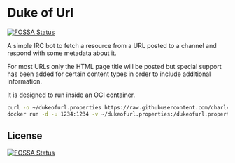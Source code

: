 # Duke of Url
[![FOSSA Status](https://app.fossa.io/api/projects/git%2Bgithub.com%2Fcharlvanniekerk%2Fdukeofurl.svg?type=shield)](https://app.fossa.io/projects/git%2Bgithub.com%2Fcharlvanniekerk%2Fdukeofurl?ref=badge_shield)


A simple IRC bot to fetch a resource from a URL posted to a channel and respond with some metadata about it.

For most URLs only the HTML page title will be posted but special support has been added for certain content types in order to include additional information.

It is designed to run inside an OCI container.

```bash
curl -o ~/dukeofurl.properties https://raw.githubusercontent.com/charlvanniekerk/dukeofurl/master/example.properties
docker run -d -u 1234:1234 -v ~/dukeofurl.properties:/dukeofurl.properties:ro --restart=unless-stopped charlvanniekerk/dukeofurl
```


## License
[![FOSSA Status](https://app.fossa.io/api/projects/git%2Bgithub.com%2Fcharlvanniekerk%2Fdukeofurl.svg?type=large)](https://app.fossa.io/projects/git%2Bgithub.com%2Fcharlvanniekerk%2Fdukeofurl?ref=badge_large)